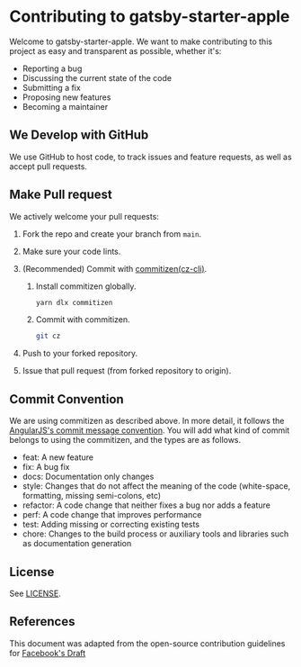 # Contributing to gatsby-starter-apple

Welcome to gatsby-starter-apple. We want to make contributing to this project as easy and transparent as possible, whether it's:

- Reporting a bug
- Discussing the current state of the code
- Submitting a fix
- Proposing new features
- Becoming a maintainer

## We Develop with GitHub

We use GitHub to host code, to track issues and feature requests, as well as accept pull requests.

## Make Pull request

We actively welcome your pull requests:

1. Fork the repo and create your branch from `main`.
2. Make sure your code lints.
3. (Recommended) Commit with [commitizen(cz-cli)](https://github.com/commitizen/cz-cli).
   1. Install commitizen globally.

      ```bash
      yarn dlx commitizen
      ```

   2. Commit with commitizen.

      ```bash
      git cz
      ```

4. Push to your forked repository.
5. Issue that pull request (from forked repository to origin).

## Commit Convention

We are using commitizen as described above.
In more detail, it follows the [AngularJS's commit message convention](https://github.com/angular/angular.js/blob/master/DEVELOPERS.md#type). You will add what kind of commit belongs to using the commitizen, and the types are as follows.

- feat: A new feature
- fix: A bug fix
- docs: Documentation only changes
- style: Changes that do not affect the meaning of the code (white-space, formatting, missing semi-colons, etc)
- refactor: A code change that neither fixes a bug nor adds a feature
- perf: A code change that improves performance
- test: Adding missing or correcting existing tests
- chore: Changes to the build process or auxiliary tools and libraries such as documentation generation

## License

See [LICENSE](./LICENSE).

## References

This document was adapted from the open-source contribution guidelines for [Facebook's Draft](https://github.com/facebook/draft-js/blob/7b2a6168e651f3a27a0665d43e596d987341b06f/CONTRIBUTING.md)
